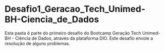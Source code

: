 # Desafio1_Geracao_Tech_Unimed-BH-Ciencia_de_Dados
Esta pasta é parte do primeiro desafio do Bootcamp Geração Tech Unimed-BH - Ciência de Dados, através da plataforma DIO.
Este desafio envole a resolução de alguns problemas.